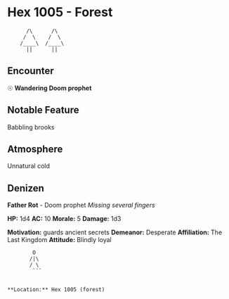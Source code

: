 # Hex 1005 - Forest
```
      /\      /\
     /  \    /  \
    /____\  /____\
      ||      ||
```

## Encounter

☉ **Wandering Doom prophet**

## Notable Feature

Babbling brooks

## Atmosphere

Unnatural cold

## Denizen

**Father Rot** - Doom prophet
*Missing several fingers*

**HP:** 1d4 **AC:** 10 **Morale:** 5
**Damage:** 1d3

**Motivation:** guards ancient secrets
**Demeanor:** Desperate
**Affiliation:** The Last Kingdom
**Attitude:** Blindly loyal

```
        O
       /|\
       / \
        ```


**Location:** Hex 1005 (forest)

